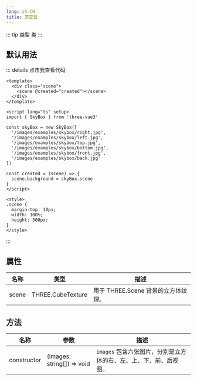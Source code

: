 ```yaml
---
lang: zh-CN
title: 天空盒
---
```


::: tip 类型
类
:::

## 默认用法

<SkyBox />

::: details 点击我查看代码

```vue
<template>
  <div class="scene">
    <scene @created="created"></scene>
  </div>
</template>

<script lang="ts" setup>
import { SkyBox } from 'three-vue3'

const skyBox = new SkyBox([
  '/images/examples/skybox/right.jpg',
  '/images/examples/skybox/left.jpg',
  '/images/examples/skybox/top.jpg',
  '/images/examples/skybox/bottom.jpg',
  '/images/examples/skybox/front.jpg',
  '/images/examples/skybox/back.jpg'
])

const created = (scene) => {
  scene.background = skyBox.scene
}
</script>

<style>
.scene {
  margin-top: 10px;
  width: 100%;
  height: 300px;
}
</style>
```

:::

## 属性

| 名称  | 类型              | 描述                                |
| ----- | ----------------- | ----------------------------------- |
| scene | THREE.CubeTexture | 用于 THREE.Scene 背景的立方体纹理。 |

## 方法

| 名称        | 参数                       | 描述                                                              |
| ----------- | -------------------------- | ----------------------------------------------------------------- |
| constructor | (images: string[]) => void | `images` 包含六张图片，分别是立方体的右、左、上、下、前、后视图。 |

